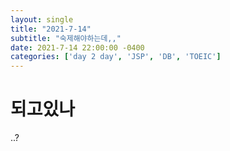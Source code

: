 ```yaml
---
layout: single
title: "2021-7-14"
subtitle: "숙제해야하는데,,"
date: 2021-7-14 22:00:00 -0400
categories: ['day 2 day', 'JSP', 'DB', 'TOEIC']
---
```

# 되고있나
..?
